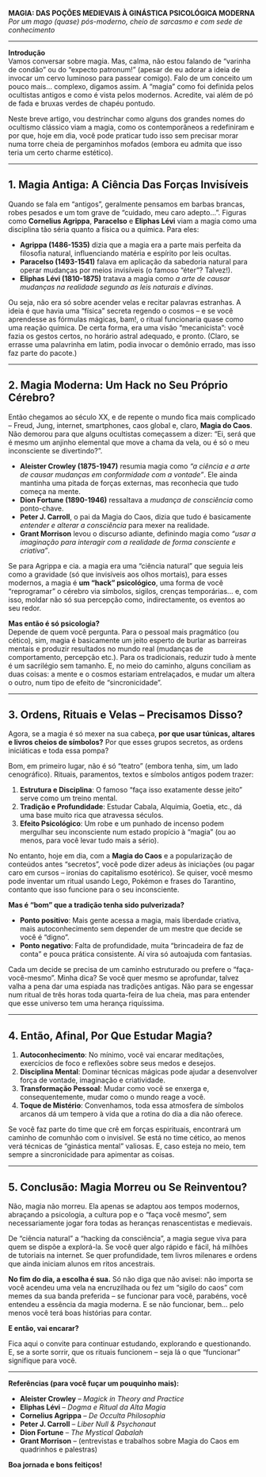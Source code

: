 **MAGIA: DAS POÇÕES MEDIEVAIS À GINÁSTICA PSICOLÓGICA MODERNA**  
*Por um mago (quase) pós-moderno, cheio de sarcasmo e com sede de conhecimento*

---

**Introdução**  
Vamos conversar sobre magia. Mas, calma, não estou falando de “varinha de condão” ou do “expecto patronum!” (apesar de eu adorar a ideia de invocar um cervo luminoso para passear comigo). Falo de um conceito um pouco mais... complexo, digamos assim. A “magia” como foi definida pelos ocultistas antigos e como é vista pelos modernos. Acredite, vai além de pó de fada e bruxas verdes de chapéu pontudo.

Neste breve artigo, vou destrinchar como alguns dos grandes nomes do ocultismo clássico viam a magia, como os contemporâneos a redefiniram e por que, hoje em dia, você pode praticar tudo isso sem precisar morar numa torre cheia de pergaminhos mofados (embora eu admita que isso teria um certo charme estético).

---

## 1. Magia Antiga: A Ciência Das Forças Invisíveis

Quando se fala em “antigos”, geralmente pensamos em barbas brancas, robes pesados e um tom grave de “cuidado, meu caro adepto...”. Figuras como **Cornelius Agrippa**, **Paracelso** e **Eliphas Lévi** viam a magia como uma disciplina tão séria quanto a física ou a química. Para eles:  

- **Agrippa (1486-1535)** dizia que a magia era a parte mais perfeita da filosofia natural, influenciando matéria e espírito por leis ocultas.  
- **Paracelso (1493-1541)** falava em aplicação da sabedoria natural para operar mudanças por meios invisíveis (o famoso “éter”? Talvez!).  
- **Eliphas Lévi (1810-1875)** tratava a magia como *a arte de causar mudanças na realidade segundo as leis naturais e divinas*.  

Ou seja, não era só sobre acender velas e recitar palavras estranhas. A ideia é que havia uma “física” secreta regendo o cosmos – e se você aprendesse as fórmulas mágicas, bam!, o ritual funcionaria quase como uma reação química. De certa forma, era uma visão “mecanicista”: você fazia os gestos certos, no horário astral adequado, e pronto. (Claro, se errasse uma palavrinha em latim, podia invocar o demônio errado, mas isso faz parte do pacote.)

---

## 2. Magia Moderna: Um Hack no Seu Próprio Cérebro?

Então chegamos ao século XX, e de repente o mundo fica mais complicado – Freud, Jung, internet, smartphones, caos global e, claro, **Magia do Caos**. Não demorou para que alguns ocultistas começassem a dizer: “Ei, será que é mesmo um anjinho elemental que move a chama da vela, ou é só o meu inconsciente se divertindo?”.  

- **Aleister Crowley (1875-1947)** resumia magia como *“a ciência e a arte de causar mudanças em conformidade com a vontade”*. Ele ainda mantinha uma pitada de forças externas, mas reconhecia que tudo começa na mente.  
- **Dion Fortune (1890-1946)** ressaltava a *mudança de consciência* como ponto-chave.  
- **Peter J. Carroll**, o pai da Magia do Caos, dizia que tudo é basicamente *entender e alterar a consciência* para mexer na realidade.  
- **Grant Morrison** levou o discurso adiante, definindo magia como *“usar a imaginação para interagir com a realidade de forma consciente e criativa”*.  

Se para Agrippa e cia. a magia era uma “ciência natural” que seguia leis como a gravidade (só que invisíveis aos olhos mortais), para esses modernos, a magia é **um “hack” psicológico**, uma forma de você “reprogramar” o cérebro via símbolos, sigilos, crenças temporárias... e, com isso, moldar não só sua percepção como, indirectamente, os eventos ao seu redor.

**Mas então é só psicologia?**  
Depende de quem você pergunta. Para o pessoal mais pragmático (ou cético), sim, magia é basicamente um jeito esperto de burlar as barreiras mentais e produzir resultados no mundo real (mudanças de comportamento, percepção etc.). Para os tradicionais, reduzir tudo à mente é um sacrilégio sem tamanho. E, no meio do caminho, alguns conciliam as duas coisas: a mente e o cosmos estariam entrelaçados, e mudar um altera o outro, num tipo de efeito de “sincronicidade”.

---

## 3. Ordens, Rituais e Velas – Precisamos Disso?

Agora, se a magia é só mexer na sua cabeça, **por que usar túnicas, altares e livros cheios de símbolos?** Por que esses grupos secretos, as ordens iniciáticas e toda essa pompa?  

Bom, em primeiro lugar, não é só “teatro” (embora tenha, sim, um lado cenográfico). Rituais, paramentos, textos e símbolos antigos podem trazer:  
1. **Estrutura e Disciplina**: O famoso “faça isso exatamente desse jeito” serve como um treino mental.  
2. **Tradição e Profundidade**: Estudar Cabala, Alquimia, Goetia, etc., dá uma base muito rica que atravessa séculos.  
3. **Efeito Psicológico**: Um robe e um punhado de incenso podem mergulhar seu inconsciente num estado propício à “magia” (ou ao menos, para você levar tudo mais a sério).  

No entanto, hoje em dia, com a **Magia do Caos** e a popularização de conteúdos antes “secretos”, você pode dizer adeus às iniciações (ou pagar caro em cursos – ironias do capitalismo esotérico). Se quiser, você mesmo pode inventar um ritual usando Lego, Pokémon e frases do Tarantino, contanto que isso funcione para o seu inconsciente.  

**Mas é “bom” que a tradição tenha sido pulverizada?**  
- **Ponto positivo**: Mais gente acessa a magia, mais liberdade criativa, mais autoconhecimento sem depender de um mestre que decide se você é “digno”.  
- **Ponto negativo**: Falta de profundidade, muita “brincadeira de faz de conta” e pouca prática consistente. Aí vira só autoajuda com fantasias.  

Cada um decide se precisa de um caminho estruturado ou prefere o “faça-você-mesmo”. Minha dica? Se você quer mesmo se aprofundar, talvez valha a pena dar uma espiada nas tradições antigas. Não para se engessar num ritual de três horas toda quarta-feira de lua cheia, mas para entender que esse universo tem uma herança riquíssima.

---

## 4. Então, Afinal, Por Que Estudar Magia?

1. **Autoconhecimento**: No mínimo, você vai encarar meditações, exercícios de foco e reflexões sobre seus medos e desejos.  
2. **Disciplina Mental**: Dominar técnicas mágicas pode ajudar a desenvolver força de vontade, imaginação e criatividade.  
3. **Transformação Pessoal**: Mudar como você se enxerga e, consequentemente, mudar como o mundo reage a você.  
4. **Toque de Mistério**: Convenhamos, toda essa atmosfera de símbolos arcanos dá um tempero à vida que a rotina do dia a dia não oferece.

Se você faz parte do time que crê em forças espirituais, encontrará um caminho de comunhão com o invisível. Se está no time cético, ao menos verá técnicas de “ginástica mental” valiosas. E, caso esteja no meio, tem sempre a sincronicidade para apimentar as coisas.

---

## 5. Conclusão: Magia Morreu ou Se Reinventou?

Não, magia não morreu. Ela apenas se adaptou aos tempos modernos, abraçando a psicologia, a cultura pop e o “faça você mesmo”, sem necessariamente jogar fora todas as heranças renascentistas e medievais.

De “ciência natural” a “hacking da consciência”, a magia segue viva para quem se dispõe a explorá-la. Se você quer algo rápido e fácil, há milhões de tutoriais na internet. Se quer profundidade, tem livros milenares e ordens que ainda iniciam alunos em ritos ancestrais.

**No fim do dia, a escolha é sua.** Só não diga que não avisei: não importa se você acendeu uma vela na encruzilhada ou fez um “sigilo do caos” com memes da sua banda preferida – se funcionar para você, parabéns, você entendeu a essência da magia moderna. E se não funcionar, bem... pelo menos você terá boas histórias para contar.

**E então, vai encarar?**  

Fica aqui o convite para continuar estudando, explorando e questionando. E, se a sorte sorrir, que os rituais funcionem – seja lá o que “funcionar” signifique para você.

---

**Referências (para você fuçar um pouquinho mais):**  
- **Aleister Crowley** – *Magick in Theory and Practice*  
- **Eliphas Lévi** – *Dogma e Ritual da Alta Magia*  
- **Cornelius Agrippa** – *De Occulta Philosophia*  
- **Peter J. Carroll** – *Liber Null & Psychonaut*  
- **Dion Fortune** – *The Mystical Qabalah*  
- **Grant Morrison** – (entrevistas e trabalhos sobre Magia do Caos em quadrinhos e palestras)

**Boa jornada e bons feitiços!**
